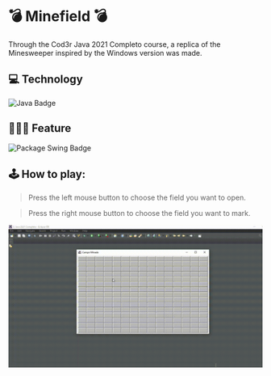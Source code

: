 # 💣 Minefield 💣
Through the Cod3r Java 2021 Completo course, a replica of the Minesweeper inspired by the Windows version was made.

## 💻 Technology
![Java Badge](https://img.shields.io/badge/Java-ED8B00?style=for-the-badge&logo=java&logoColor=white)


## 👨🏽‍💻 Feature
![Package Swing Badge](https://img.shields.io/badge/PACKAGE%20-SWING-yellow?style=for-the-badge)

## 🕹️ How to play:
> Press the left mouse button to choose the field you want to open.

> Press the right mouse button to choose the field you want to mark.

![Demo of the project](https://github.com/cristhoffer-nunes/Udemy-Java-minefield/blob/master/readme_images/minefield.gif)

